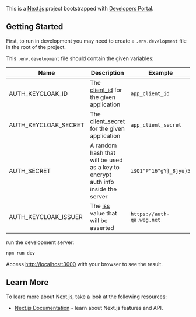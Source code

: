 This is a [Next.js](https://nextjs.com/) project bootstrapped with [Developers Portal](https://developers-portal.weg.net/).

## Getting Started

First, to run in development you may need to create a `.env.development` file in the root of the project.

This `.env.development` file should contain the given variables:

|Name|Description|Example|
|-|-|-|
|AUTH_KEYCLOAK_ID|The [client_id](https://www.oauth.com/oauth2-servers/client-registration/client-id-secret/) for the given application|`app_client_id`|
|AUTH_KEYCLOAK_SECRET|The [client_secret](https://www.oauth.com/oauth2-servers/client-registration/client-id-secret/) for the given application|`app_client_secret`|
|AUTH_SECRET|A random hash that will be used as a key to encrypt auth info inside the server|`i$Q1"P"16"gY]_8jyu}5`|
|AUTH_KEYCLOAK_ISSUER|The [iss](https://datatracker.ietf.org/doc/html/rfc7519#section-4.1.1) value that will be asserted|`https://auth-qa.weg.net`|


run the development server:

```bash
npm run dev
```

Access [http://localhost:3000](http://localhost:3000) with your browser to see the result.

## Learn More

To leare more about Next.js, take a look at the following resources:

- [Next.js Documentation](https://nextjs.org/docs) - learn about Next.js features and API.